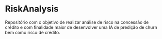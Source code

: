 # RiskAnalysis
Repositório com o objetivo de realizar análise de risco na concessão de crédito e com finalidade maior de desenvolver uma IA de predição de churn bem como risco de crédito.
